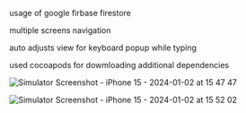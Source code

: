 usage of google firbase firestore

multiple screens navigation

auto adjusts view for keyboard popup while typing 

used cocoapods for dowmloading additional dependencies


![Simulator Screenshot - iPhone 15 - 2024-01-02 at 15 47 47](https://github.com/Gokul1503A/FlashChat/assets/154863043/a8bc24ae-4ad6-47d2-93d0-e91e7c56610b)

![Simulator Screenshot - iPhone 15 - 2024-01-02 at 15 52 02](https://github.com/Gokul1503A/FlashChat/assets/154863043/18c0999b-8e35-4a22-9c7c-55830cfc4743)
